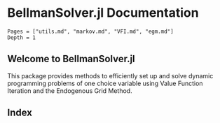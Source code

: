 # BellmanSolver.jl Documentation

```@contents
Pages = ["utils.md", "markov.md", "VFI.md", "egm.md"]
Depth = 1
```

## Welcome to BellmanSolver.jl

This package provides methods to efficiently set up and solve dynamic programming problems of one choice variable using Value Function Iteration and the Endogenous Grid Method.

## Index

```@index
```
